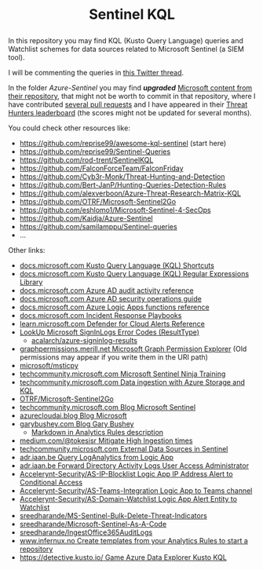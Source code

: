 # <p align="center">Sentinel KQL</p>
In this repository you may find KQL (Kusto Query Language) queries and Watchlist schemes for data sources related to Microsoft Sentinel (a SIEM tool).

I will be commenting the queries in [this Twitter thread](https://twitter.com/ep3p/status/1556248792269066241).

In the folder *Azure-Sentinel* you may find ***upgraded*** [Microsoft content from their repository](https://github.com/Azure/Azure-Sentinel), that might not be worth to commit in that repository, where I have contributed [several pull requests](https://github.com/Azure/Azure-Sentinel/pulls?q=is%3Apr+author%3Aep3p) and I have appeared in their [Threat Hunters leaderboard](https://github.com/Azure/Azure-Sentinel/blob/master/Tools/stats/stats.md) (the scores might not be updated for several months).

You could check other resources like:
- https://github.com/reprise99/awesome-kql-sentinel (start here)
- https://github.com/reprise99/Sentinel-Queries
- https://github.com/rod-trent/SentinelKQL
- https://github.com/FalconForceTeam/FalconFriday
- https://github.com/Cyb3r-Monk/Threat-Hunting-and-Detection
- https://github.com/Bert-JanP/Hunting-Queries-Detection-Rules
- https://github.com/alexverboon/Azure-Threat-Research-Matrix-KQL
- https://github.com/OTRF/Microsoft-Sentinel2Go
- https://github.com/eshlomo1/Microsoft-Sentinel-4-SecOps
- https://github.com/Kaidja/Azure-Sentinel
- https://github.com/samilamppu/Sentinel-queries
- ...

Other links:
- [docs.microsoft.com Kusto Query Language (KQL) Shortcuts](https://docs.microsoft.com/en-us/azure/data-explorer/kusto/tools/kusto-explorer-shortcuts)
- [docs.microsoft.com Kusto Query Language (KQL) Regular Expressions Library](https://docs.microsoft.com/en-us/azure/data-explorer/kusto/query/re2-library)
- [docs.microsoft.com Azure AD audit activity reference](https://docs.microsoft.com/en-us/azure/active-directory/reports-monitoring/reference-audit-activities)
- [docs.microsoft.com Azure AD security operations guide](https://docs.microsoft.com/en-us/azure/active-directory/fundamentals/security-operations-introduction)
- [docs.microsoft.com Azure Logic Apps functions reference](https://docs.microsoft.com/en-us/azure/logic-apps/workflow-definition-language-functions-reference)
- [docs.microsoft.com Incident Response Playbooks](https://docs.microsoft.com/en-us/security/compass/incident-response-playbooks)
- [learn.microsoft.com Defender for Cloud Alerts Reference](https://learn.microsoft.com/en-us/azure/defender-for-cloud/alerts-reference)
- [LookUp Microsoft SignInLogs Error Codes (ResultType)](https://login.microsoftonline.com/error)
  - [acalarch/azure-signinlog-results](https://github.com/acalarch/azure-signinlog-results/blob/main/signinlog-results.txt)
- [graphpermissions.merill.net Microsoft Graph Permission Explorer](https://graphpermissions.merill.net/index.html) (Old permissions may appear if you write them in the URI path)
- [microsoft/msticpy](https://github.com/microsoft/msticpy)
- [techcommunity.microsoft.com Microsoft Sentinel Ninja Training](https://techcommunity.microsoft.com/t5/microsoft-sentinel-blog/become-a-microsoft-sentinel-ninja-the-complete-level-400/ba-p/1246310)
- [techcommunity.microsoft.com Data ingestion with Azure Storage and KQL](https://techcommunity.microsoft.com/t5/microsoft-sentinel-blog/using-external-data-sources-to-enrich-network-logs-using-azure/ba-p/1450345)
- [OTRF/Microsoft-Sentinel2Go](https://github.com/OTRF/Microsoft-Sentinel2Go)
- [techcommunity.microsoft.com Blog Microsoft Sentinel](https://techcommunity.microsoft.com/t5/microsoft-sentinel-blog/bg-p/MicrosoftSentinelBlog)
- [azurecloudai.blog Blog Microsoft](https://azurecloudai.blog/)
- [garybushey.com Blog Gary Bushey](https://garybushey.com/)
  - [Markdown in Analytics Rules description](https://garybushey.com/2022/08/07/use-an-analytic-rules-description-for-remediation-steps/)
- [medium.com/@tokesisr Mitigate High Ingestion times](https://medium.com/@tokesisr/ingestion-time-will-tell-df7845170e53)
- [techcommunity.microsoft.com External Data Sources in Sentinel](https://techcommunity.microsoft.com/t5/microsoft-sentinel-blog/using-external-data-sources-to-enrich-network-logs-using-azure/ba-p/1450345)
- [adr.iaan.be Query LogAnalytics from Logic App](https://adr.iaan.be/blog/querying-log-analytics-from-logic-apps/)
- [adr.iaan.be Forward Directory Activity Logs User Access Administrator](https://adr.iaan.be/blog/adding-directory-activity-logs-to-microsoft-sentinel/)
- [Accelerynt-Security/AS-IP-Blocklist Logic App IP Address Alert to Conditional Access](https://github.com/Accelerynt-Security/AS-IP-Blocklist)
- [Accelerynt-Security/AS-Teams-Integration Logic App to Teams channel](https://github.com/Accelerynt-Security/AS-Teams-Integration)
- [Accelerynt-Security/AS-Domain-Watchlist Logic App Alert Entity to Watchlist](https://github.com/Accelerynt-Security/AS-Domain-Watchlist)
- [sreedharande/MS-Sentinel-Bulk-Delete-Threat-Indicators](https://github.com/sreedharande/MS-Sentinel-Bulk-Delete-Threat-Indicators)
- [sreedharande/Microsoft-Sentinel-As-A-Code](https://github.com/sreedharande/Microsoft-Sentinel-As-A-Code)
- [sreedharande/IngestOffice365AuditLogs](https://github.com/sreedharande/IngestOffice365AuditLogs)
- [www.infernux.no Create templates from your Analytics Rules to start a repository](https://www.infernux.no/MicrosoftSentinel-TemplateAnalyticRules/)
- [https://detective.kusto.io/ Game Azure Data Explorer Kusto KQL](https://detective.kusto.io/)
